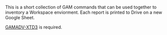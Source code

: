 This is a short collection of GAM commands that can be used together to inventory a Workspace enviorment. Each report is printed to Drive on a new Google Sheet.

[GAMADV-XTD3]([https://github.com/taers232c/GAMADV-XTD3]) is required.
